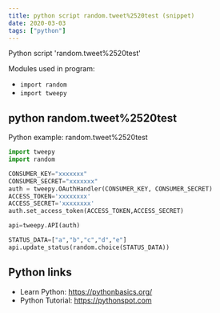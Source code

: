 ```yaml
---
title: python script random.tweet%2520test (snippet)
date: 2020-03-03
tags: ["python"]
---
```

Python script 'random.tweet%2520test'


Modules used in program: 
* `import random`
* `import tweepy`

## python random.tweet%2520test

Python example: random.tweet%2520test

```python
import tweepy
import random

CONSUMER_KEY="xxxxxxx"
CONSUMER_SECRET="xxxxxxx"
auth = tweepy.OAuthHandler(CONSUMER_KEY, CONSUMER_SECRET)
ACCESS_TOKEN='xxxxxxxx'
ACCESS_SECRET='xxxxxxxx'
auth.set_access_token(ACCESS_TOKEN,ACCESS_SECRET)

api=tweepy.API(auth)

STATUS_DATA=["a","b","c","d","e"]
api.update_status(random.choice(STATUS_DATA))


```

## Python links

- Learn Python: https://pythonbasics.org/
- Python Tutorial: https://pythonspot.com
